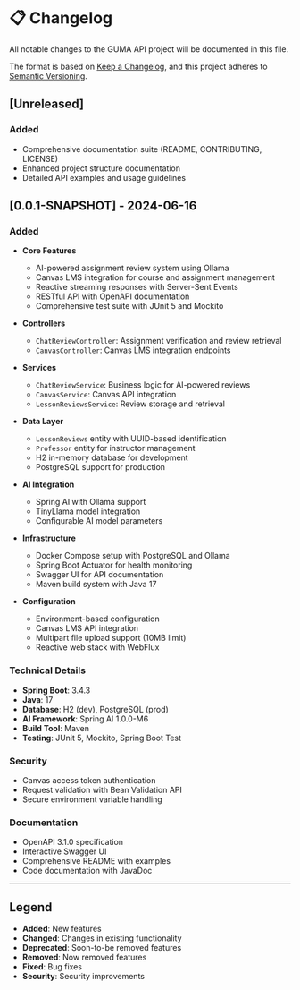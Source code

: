 # 📋 Changelog

All notable changes to the GUMA API project will be documented in this file.

The format is based on [Keep a Changelog](https://keepachangelog.com/en/1.0.0/),
and this project adheres to [Semantic Versioning](https://semver.org/spec/v2.0.0.html).

## [Unreleased]

### Added
- Comprehensive documentation suite (README, CONTRIBUTING, LICENSE)
- Enhanced project structure documentation
- Detailed API examples and usage guidelines

## [0.0.1-SNAPSHOT] - 2024-06-16

### Added
- **Core Features**
  - AI-powered assignment review system using Ollama
  - Canvas LMS integration for course and assignment management
  - Reactive streaming responses with Server-Sent Events
  - RESTful API with OpenAPI documentation
  - Comprehensive test suite with JUnit 5 and Mockito

- **Controllers**
  - `ChatReviewController`: Assignment verification and review retrieval
  - `CanvasController`: Canvas LMS integration endpoints

- **Services**
  - `ChatReviewService`: Business logic for AI-powered reviews
  - `CanvasService`: Canvas API integration
  - `LessonReviewsService`: Review storage and retrieval

- **Data Layer**
  - `LessonReviews` entity with UUID-based identification
  - `Professor` entity for instructor management
  - H2 in-memory database for development
  - PostgreSQL support for production

- **AI Integration**
  - Spring AI with Ollama support
  - TinyLlama model integration
  - Configurable AI model parameters

- **Infrastructure**
  - Docker Compose setup with PostgreSQL and Ollama
  - Spring Boot Actuator for health monitoring
  - Swagger UI for API documentation
  - Maven build system with Java 17

- **Configuration**
  - Environment-based configuration
  - Canvas LMS API integration
  - Multipart file upload support (10MB limit)
  - Reactive web stack with WebFlux

### Technical Details
- **Spring Boot**: 3.4.3
- **Java**: 17
- **Database**: H2 (dev), PostgreSQL (prod)
- **AI Framework**: Spring AI 1.0.0-M6
- **Build Tool**: Maven
- **Testing**: JUnit 5, Mockito, Spring Boot Test

### Security
- Canvas access token authentication
- Request validation with Bean Validation API
- Secure environment variable handling

### Documentation
- OpenAPI 3.1.0 specification
- Interactive Swagger UI
- Comprehensive README with examples
- Code documentation with JavaDoc

---

## Legend

- **Added**: New features
- **Changed**: Changes in existing functionality
- **Deprecated**: Soon-to-be removed features
- **Removed**: Now removed features
- **Fixed**: Bug fixes
- **Security**: Security improvements